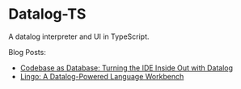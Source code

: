 # Datalog-TS

A datalog interpreter and UI in TypeScript.

Blog Posts:
* [Codebase as Database: Turning the IDE Inside Out with Datalog](https://petevilter.me/post/datalog-typechecking/)
* [Lingo: A Datalog-Powered Language Workbench](https://petevilter.me/post/hytradboi-lingo-talk/)
